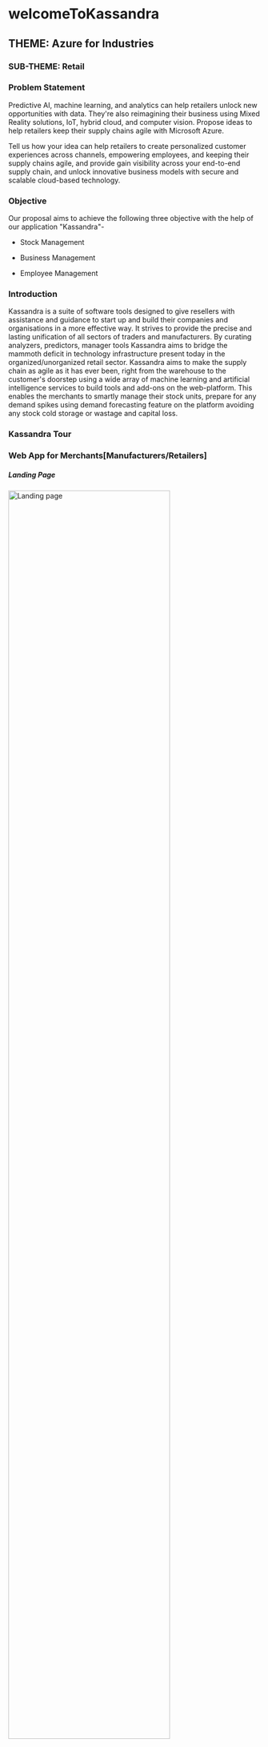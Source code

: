 # welcomeToKassandra

## THEME: Azure for Industries

### SUB-THEME: Retail

### Problem Statement

Predictive AI, machine learning, and analytics can help retailers unlock new opportunities with data. They're also reimagining their business using Mixed Reality solutions, IoT, hybrid cloud, and computer vision. Propose ideas to help retailers keep their supply chains agile with Microsoft Azure.

Tell us how your idea can help retailers to create personalized customer experiences across channels, empowering employees, and keeping their supply chains agile, and provide gain visibility across your end-to-end supply chain, and unlock innovative business models with secure and scalable cloud-based technology.

### Objective

Our proposal aims to achieve the following three objective with the help of our application "Kassandra"-

* Stock Management

* Business Management

* Employee Management

### Introduction 

Kassandra is a suite of software tools designed to give resellers with assistance and guidance to start up and build their companies and organisations in a more effective way. It strives to provide the precise and lasting unification of all sectors of traders and manufacturers. By curating analyzers, predictors, manager tools Kassandra aims to bridge the mammoth deficit in technology infrastructure present today in the organized/unorganized retail sector. Kassandra aims to make the supply chain as agile as it has ever been, right from the warehouse to the customer's doorstep using a wide array of machine learning and artificial intelligence services to build tools and add-ons on the web-platform. This enables the merchants to smartly manage their stock units, prepare for any demand spikes using demand forecasting feature on the platform avoiding any stock cold storage or wastage and capital loss.

### Kassandra Tour

### Web App for Merchants[Manufacturers/Retailers]

##### Landing Page

<img src="https://user-images.githubusercontent.com/43987867/124388204-7c976580-dcff-11eb-946e-f6563028cd04.png?v=4&s=200" alt="Landing page" width="80%">

----

##### Secured Portal Signup and Login for Merchants

<img src="https://user-images.githubusercontent.com/43987867/124388381-52927300-dd00-11eb-8562-9b786ffbf8ab.png" alt="Signup" width="80%">

<img src="https://user-images.githubusercontent.com/43987867/124388344-22e36b00-dd00-11eb-896a-96fbc21ccfef.png" alt="Login" width="80%">

----

##### Portal Garage
     
<img src="https://user-images.githubusercontent.com/43987867/124388488-cd5b8e00-dd00-11eb-9909-c8599b164a8f.gif" alt="Portal backroom" width="80%">

----

##### Business Analytics Dashboard

<img src="https://user-images.githubusercontent.com/43987867/124389056-20364500-dd03-11eb-973f-b89cc0506770.png" alt="Business Analytics" width="80%">

<img src="https://user-images.githubusercontent.com/43987867/124389521-275e5280-dd05-11eb-842b-3f1e261da8d4.png" alt="part2" width="80%">

----

##### Regional Sales Insights

<img src="https://user-images.githubusercontent.com/43987867/124389160-9175f800-dd03-11eb-8319-4e4857ce15aa.png" alt="Regional Analytics" width="80%">

----

##### Smart Stock Manager

<img src="https://user-images.githubusercontent.com/43987867/124389334-3abcee00-dd04-11eb-8e4c-b06b922b50a4.png" alt="Smart Stock Manager" width="80%">

----

##### Product Recommender

<img src="https://user-images.githubusercontent.com/43987867/124389446-bc148080-dd04-11eb-8b66-ebb1b55a69e6.png" alt="Product Recommender" width="80%">

----

##### Price Trend Smart Recommender

<img src="https://user-images.githubusercontent.com/43987867/124389413-91c2c300-dd04-11eb-899d-224bda148683.png" alt="Price Trend Smart Recommender" width="80%">

----

##### Add a Product and Allocate Stocks[Manufacturer]

<img src="https://user-images.githubusercontent.com/43987867/124389716-064a3180-dd06-11eb-983b-fef30a25bc38.png" alt="add product" width="80%">

----

##### Product Sales Forecast and Insights

<img src="https://user-images.githubusercontent.com/43987867/124389218-d306a300-dd03-11eb-8455-9653f2dd1dae.png" alt="Product Sales Forecast and Insights" width="80%">

---

### Kassandra Companion Application for Employees

##### Home Lobby
<p float="left">
<img src="https://user-images.githubusercontent.com/43987867/124389938-0dbe0a80-dd07-11eb-9fb7-670767792b89.jpeg" alt="landing view" height="20%" width="40%">
<img src="https://user-images.githubusercontent.com/43987867/124390117-ca17d080-dd07-11eb-8eee-1abcbcd4c29c.jpeg" alt="Alert Assist" height="20%" width="40%">
</p>

----

##### Kassandra Assist for Signup and Login

<p float="left">
<img src="https://user-images.githubusercontent.com/43987867/124390393-fe3fc100-dd08-11eb-8946-1f4d42abf8f3.jpeg" alt="Kassandra Assist" height="20%" width="30%">
<img src="https://user-images.githubusercontent.com/43987867/124390412-22030700-dd09-11eb-9be5-2c21cea54da1.jpeg" alt="signup" height="20%" width="30%">
<img src="https://user-images.githubusercontent.com/43987867/124390427-35ae6d80-dd09-11eb-9355-4a90073c9aaa.jpeg" alt="Login" height="20%" width="30%">
</p>

----

##### Employee Profile and Job Selection

<p float="left">
<img src="https://user-images.githubusercontent.com/43987867/124390499-8f169c80-dd09-11eb-9202-93c35eb23d1f.jpeg" alt="Employee Profile" height="20%" width="30%">
<img src="https://user-images.githubusercontent.com/43987867/124390758-9ee2b080-dd0a-11eb-9370-1f1433022069.jpeg" alt="Job Selection" height="20%" width="30%">
<img src="https://user-images.githubusercontent.com/43987867/124390784-b6ba3480-dd0a-11eb-9fad-74d1a2cfde57.jpeg" alt="js2" height="20%" width="30%">
</p>

----

#### Employee Job Recommender
<p float="left">
  <img src="https://user-images.githubusercontent.com/43987867/124390889-4e1f8780-dd0b-11eb-866d-bcf074b3bab8.jpeg" alt="Main Menu" height="20%" width="30%">
<img src="https://user-images.githubusercontent.com/43987867/124390874-3811c700-dd0b-11eb-8731-3fe340cd5937.jpeg" alt="Jr1" height="20%" width="30%">
<img src="https://user-images.githubusercontent.com/43987867/124390874-3811c700-dd0b-11eb-8731-3fe340cd5937.jpeg" alt="jr2" height="20%" width="30%">
</p>

---

### Stack

* React
* React Native
* Nodejs
* Express
* Python
* MySQL
* Redis
* Babylon.js

****Azure Services:****

* Azure App Service
* Azure Static Web App
* Azure Kubernetes Service
* Azure Machine Learning Service
* Azure Database for MySQL Server
* Azure Storage
* Azure Cache for Redis
* Azure Blob Storage
* Azure Machine Learning Studio

### Future Patches

* To incorporate open source online business API's to thus stretching around the web for showcasing patterns and suggesting better methodologies to our registered merchants.
* To include certain digital market and commercial stages to work on the same side with their administrations and API's interfaces so we can assemble our project philosophy ideally

### Thanks You!



